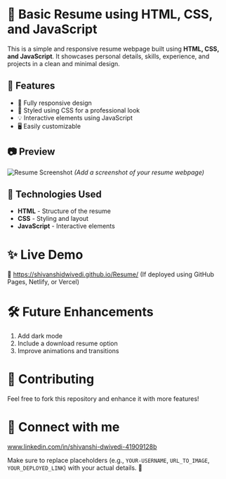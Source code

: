 
# 🌟 Basic Resume using HTML, CSS, and JavaScript

This is a simple and responsive resume webpage built using **HTML, CSS, and JavaScript**. It showcases personal details, skills, experience, and projects in a clean and minimal design.

## 🔹 Features
- 📌 Fully responsive design  
- 🎨 Styled using CSS for a professional look  
- 💡 Interactive elements using JavaScript  
- 🖥️ Easily customizable  

## 📷 Preview
![Resume Screenshot](URL_TO_IMAGE) *(Add a screenshot of your resume webpage)*  

## 🚀 Technologies Used
- **HTML** - Structure of the resume  
- **CSS** - Styling and layout  
- **JavaScript** - Interactive elements  

# ✨ Live Demo
🔗 https://shivanshidwivedi.github.io/Resume/ (If deployed using GitHub Pages, Netlify, or Vercel)

# 🛠️ Future Enhancements
1. Add dark mode
2. Include a download resume option
3. Improve animations and transitions

# 🤝 Contributing
Feel free to fork this repository and enhance it with more features!

# 📩 Connect with me
www.linkedin.com/in/shivanshi-dwivedi-41909128b


Make sure to replace placeholders (e.g., `YOUR-USERNAME`, `URL_TO_IMAGE`, `YOUR_DEPLOYED_LINK`) with your actual details. 🚀






